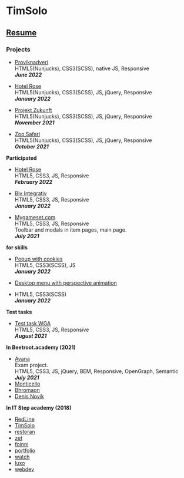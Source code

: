 # TimSolo

## [Resume](https://bit.ly/2YAPBDm)

### Projects

* [Proviknadveri](https://proviknadveri.com/)<br>
HTML5(Nunjucks), CSS3(SCSS), native JS, Responsive
<br><i><b>June 2022</b></i>

* [Hotel Rose](https://hotelrose.de/)<br>
HTML5(Nunjucks), CSS3(SCSS), JS, jQuery, Responsive
<br><i><b>January 2022</b></i>

* [Projekt Zukunft](https://projektzukunft.berlin.de/)<br>
HTML5(Nunjucks), CSS3(SCSS), JS, jQuery, Responsive
<br><i><b>November 2021</b></i>

* [Zoo Safari](http://azovzoo.com/)<br>
HTML5(Nunjucks), CSS3(SCSS), JS, jQuery, Responsive
<br><i><b>October 2021</b></i>

<strong>Participated</strong>
* [Hotel Rose](https://hotelrose.de)<br>
HTML5, CSS3, JS, Responsive
<br><i><b>February 2022</b></i>

* [Biv Integrativ](https://www.biv-integrativ.at)<br>
HTML5, CSS3, JS, Responsive
<br><i><b>January 2022</b></i>

* [Mygameset.com](https://mygameset.com)<br>
HTML5, CSS3, JS, Responsive<br>
Toolbar and modals in item pages, main page.
<br><i><b>July 2021</b></i>

<strong>for skills</strong>
* [Popup with cookies](popup-with-cookies/)<br>
HTML5, CSS3(SCSS), JS<br>
<i><b>January 2022</b></i>

* [Desktop menu with perspective animation](down-menu-parallax-effect/)<br>
* HTML5, CSS3(SCSS)<br>
<i><b>January 2022</b></i>

<strong>Test tasks</strong>

* [Test task WGA](https://stavrdriff.github.io/berd/)<br>
HTML5, CSS3, JS, Responsive
<br><i><b>August 2021</b></i>

<strong>In Beetroot.academy (2021)</strong>
* [Avana](https://soulraise.github.io/avana/avana/)<br>
Exam project.<br>
HTML5, CSS3, JS, jQuery, BEM, Responsive, OpenGraph, Semantic<br>
<i><b>July 2021</b></i>
* [Monticello](monticello/)
* [Bhromaon](bhromaon/)
* [Denis Novik](DenisNovik/)



<strong>In IT Step academy (2018)</strong>

* [RedLine](RedLine/)
* [TimSolo](TimSolo/)
* [restoran](Restoran/)
* [zet](ZET/)
* [foinni](Foinni/)
* [portfolio](Portfolio/)
* [watch](watch/)
* [luxo](luxo/)
* [webdev](webdev/)
